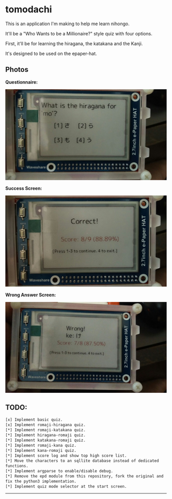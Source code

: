 # tomodachi

This is an application I'm making to help me learn
nihongo.

It'll be a "Who Wants to be a Millionaire?" style quiz 
with four options.

First, it'll be for learning the hiragana, the katakana
and the Kanji.

It's designed to be used on the epaper-hat.


## Photos

**Questionnaire:**

![Photo 1](images/photo_01.jpeg)

**Success Screen:**

![Photo 2](images/photo_02.jpeg)

**Wrong Answer Screen:**

![Photo 3](images/photo_03.jpeg)


## TODO:

    [x] Implement basic quiz.
    [x] Implement romaji-hiragana quiz.
    [*] Implement romaji-katakana quiz.
    [*] Implement hiragana-romaji quiz.
    [*] Implement katakana-romaji quiz.
    [*] Implement romaji-kana quiz.
    [*] Implement kana-romaji quiz.
    [*] Implement score log and show top high score list.
    [*] Move the characters to an sqllite database instead of dedicated functions.
    [*] Implement argparse to enable/disable debug.
    [*] Remove the epd module from this repository, fork the original and fix the python3 implementation.
    [*] Implement quiz mode selector at the start screen.
    



-----------------------
